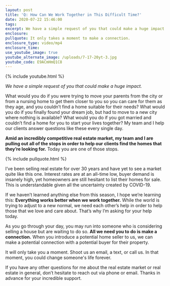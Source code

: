```yaml
---
layout: post
title: 'Q: How Can We Work Together in This Difficult Time?'
date: 2020-07-22 15:46:00
tags:
excerpt: We have a simple request of you that could make a huge impact.
enclosure:
pullquote: It only takes a moment to make a connection.
enclosure_type: video/mp4
enclosure_time:
use_youtube_image: true
youtube_alternate_image: /uploads/7-17-20yt-3.jpg
youtube_code: E9ACmHmQ1C8
---
```


{% include youtube.html %}

*We have a simple request of you that could make a huge impact.*

What would you do if you were trying to move your parents from the city or from a nursing home to get them closer to you so you can care for them as they age, and you couldn’t find a home suitable for their needs? What would you do if you finally found your dream job, but had to move to a new city where nothing is available? What would you do if you got married and couldn’t find a home for you to start your lives together? My team and I help our clients answer questions like these every single day.

**Amid an incredibly competitive real estate market, my team and I are pulling out all of the stops in order to help our clients find the homes that they’re looking for.** Today you are one of those stops.

{% include pullquote.html %}

I’ve been selling real estate for over 30 years and have yet to see a market quite like this one. Interest rates are at an all-time low, buyer demand is insanely high, yet homeowners are still hesitant to list their homes for sale. This is understandable given all the uncertainty created by COVID-19.

If we haven’t learned anything else from this season, I hope we’re learning this: **Everything works better when we work together.** While the world is trying to adjust to a new normal, we need each other’s help in order to help those that we love and care about. That’s why I’m asking for your help today.

As you go through your day, you may run into someone who is considering selling a house but are waiting to do so. **All we need you to do is make a connection.** When you introduce a potential home seller to us, we can make a potential connection with a potential buyer for their property.&nbsp;

It will only take you a moment. Shoot us an email, a text, or call us. In that moment, you could change someone's life forever.

If you have any other questions for me about the real estate market or real estate in general, don’t hesitate to reach out via phone or email. Thanks in advance for your incredible support.